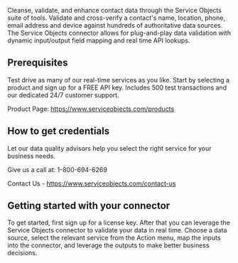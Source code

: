 Cleanse, validate, and enhance contact data through the Service Objects suite of tools. Validate and cross-verify a contact's name, location, phone, email address and device against hundreds of authoritative data sources. The Service Objects connector allows for plug-and-play data validation with dynamic input/output field mapping and real time API lookups. 

## Prerequisites

Test drive as many of our real-time services as you like. Start by selecting a product and sign up for a FREE API key. Includes 500 test transactions and our dedicated 24/7 customer support.

Product Page:
https://www.serviceobjects.com/products

## How to get credentials

Let our data quality advisors help you select the right service for your business needs.

Give us a call at:
1-800-694-6269

Contact Us - https://www.serviceobjects.com/contact-us

## Getting started with your connector

To get started, first sign up for a license key. After that you can leverage the Service Objects connector to validate your data in real time. Choose a data source, select the relevant service from the Action menu, map the inputs into the connector, and leverage the outputs to make better business decisions.
